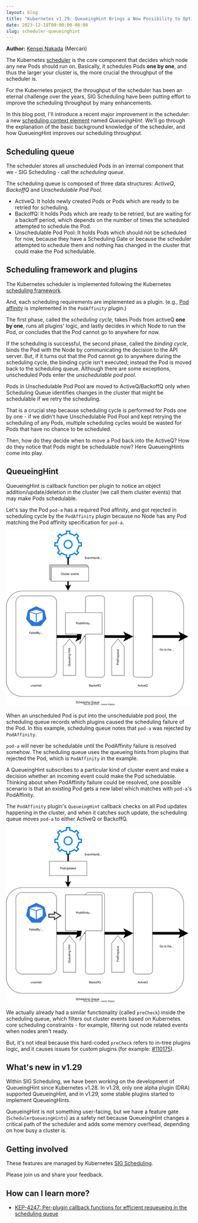 ```yaml
---
layout: blog
title: "Kubernetes v1.29: QueueingHint Brings a New Possibility to Optimize Pod Scheduling"
date: 2023-12-19T00:00:00-08:00
slug: scheduler-queueinghint
---
```


**Author:** [Kensei Nakada](https://github.com/sanposhiho) (Mercari)

The Kubernetes [scheduler](/docs/concepts/scheduling-eviction/kube-scheduler/) is the core
component that decides which node any new Pods should run on.
Basically, it schedules Pods **one by one**, 
and thus the larger your cluster is, the more crucial the throughput of the scheduler is.

For the Kubernetes project, the throughput of the scheduler has been an eternal challenge
over the years, SIG Scheduling have been putting effort to improve the scheduling throughput by many enhancements.

In this blog post, I'll introduce a recent major improvement in the scheduler: a new
[scheduling context element](/docs/concepts/scheduling-eviction/scheduling-framework/#extension-points)
named _QueueingHint_.
We'll go through the explanation of the basic background knowledge of the scheduler,
and how QueueingHint improves our scheduling throughput.

## Scheduling queue

The scheduler stores all unscheduled Pods in an internal component that we - SIG Scheduling - 
call the _scheduling queue_.

The scheduling queue is composed of three data structures: _ActiveQ_, _BackoffQ_ and _Unschedulable Pod Pool_.
- ActiveQ: It holds newly created Pods or Pods which are ready to be retried for scheduling.
- BackoffQ: It holds Pods which are ready to be retried, but are waiting for a backoff period, which depends on the number of times the scheduled attempted to schedule the Pod.
- Unschedulable Pod Pool: It holds Pods which should not be scheduled for now, because they have a Scheduling Gate or because the scheduler attempted to schedule them and nothing has changed in the cluster that could make the Pod schedulable.

## Scheduling framework and plugins

The Kubernetes scheduler is implemented following the Kubernetes
[scheduling framework](/docs/concepts/scheduling-eviction/scheduling-framework/).

And, each scheduling requirements are implemented as a plugin.
(e.g., [Pod affinity](/docs/concepts/scheduling-eviction/assign-pod-node/#inter-pod-affinity-and-anti-affinity)
is implemented in the `PodAffinity` plugin.)

The first phase, called the _scheduling cycle_, takes Pods from activeQ **one by one**, runs all plugins' logic,
and lastly decides in which Node to run the Pod, or concludes that the Pod cannot go to anywhere for now.

If the scheduling is successful, the second phase, called the _binding cycle_, binds the Pod with
the Node by communicating the decision to the API server.
But, if it turns out that the Pod cannot go to anywhere during the scheduling cycle,
the binding cycle isn't executed; instead the Pod is moved back to the scheduling queue.
Although there are some exceptions, unscheduled Pods enter the _unschedulable pod pool_.

Pods in Unschedulable Pod Pool are moved to ActiveQ/BackoffQ 
only when Scheduling Queue identifies changes in the cluster that might be schedulable if we retry the scheduling.

That is a crucial step because scheduling cycle is performed for Pods one by one -
if we didn't have Unschedulable Pod Pool and kept retrying the scheduling of any Pods, 
multiple scheduling cycles would be wasted for Pods that have no chance to be scheduled.

Then, how do they decide when to move a Pod back into the ActiveQ? How do they notice that Pods might be schedulable now?
Here QueueingHints come into play.

## QueueingHint

QueueingHint is callback function per plugin to notice an object addition/update/deletion in the cluster (we call them cluster events)
that may make Pods schedulable.

Let's say the Pod `pod-a` has a required Pod affinity, and got rejected in scheduling cycle by the `PodAffinity` plugin
because no Node has any Pod matching the Pod affinity specification for `pod-a`.

![pod-a got rejected by PodAffinity](./queueinghint1.svg)

When an unscheduled Pod is put into the unschedulable pod pool, the scheduling queue
records which plugins caused the scheduling failure of the Pod.
In this example, scheduling queue notes that `pod-a` was rejected by `PodAffinity`.

`pod-a` will never be schedulable until the PodAffinity failure is resolved somehow.
The scheduling queue uses the queueing hints from plugins that rejected the Pod, which is `PodAffinity` in the example.

A QueueingHint subscribes to a particular kind of cluster event and make a decision whether an incoming event could make the Pod schedulable.
Thinking about when PodAffinity failure could be resolved,
one possible scenario is that an existing Pod gets a new label which matches with `pod-a`'s PodAffinity.

The `PodAffinity` plugin's `QueueingHint` callback checks on all Pod updates happening in the cluster, 
and when it catches such update, the scheduling queue moves `pod-a` to either ActiveQ or BackoffQ.

![pod-a is moved by PodAffinity QueueingHint](./queueinghint2.svg)

We actually already had a similar functionality (called `preCheck`) inside the scheduling queue,
which filters out cluster events based on Kubernetes core scheduling constraints - 
for example, filtering out node related events when nodes aren't ready.

But, it's not ideal because this hard-coded `preCheck` refers to in-tree plugins logic,
and it causes issues for custom plugins (for example: [#110175](https://github.com/kubernetes/kubernetes/issues/110175)).

## What's new in v1.29

Within SIG Scheduling, we have been working on the development of QueueingHint since
Kubernetes v1.28.
In v1.28, only one alpha plugin (DRA) supported QueueingHint,
and in v1.29, some stable plugins started to implement QueueingHints.

QueueingHint is not something user-facing, but we have a feature gate (`SchedulerQueueingHints`) as a safety net 
because QueueingHint changes a critical path of the scheduler and adds some memory overhead, depending on how busy a cluster is.

## Getting involved

These features are managed by Kubernetes [SIG Scheduling](https://github.com/kubernetes/community/tree/master/sig-scheduling).

Please join us and share your feedback. 

## How can I learn more?

- [KEP-4247: Per-plugin callback functions for efficient requeueing in the scheduling queue](https://github.com/kubernetes/enhancements/blob/master/keps/sig-scheduling/4247-queueinghint/README.md)